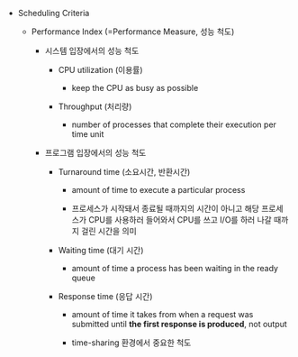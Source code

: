 - Scheduling Criteria
  
  - Performance Index (=Performance Measure, 성능 척도)
    
    - 시스템 입장에서의 성능 척도
      
      - CPU utilization (이용률)
        
        - keep the CPU as busy as possible
      
      - Throughput (처리량)
        
        - number of processes that complete their execution per time unit
    
    - 프로그램 입장에서의 성능 척도
      
      - Turnaround time (소요시간, 반환시간)
        
        - amount of time to execute a particular process
        
        - 프로세스가 시작돼서 종료될 때까지의 시간이 아니고 해당 프로세스가 CPU를 사용하러 들어와서 CPU를 쓰고 I/O를 하러 나갈 때까지 걸린 시간을 의미
      
      - Waiting time (대기 시간)
        
        - amount of time a process has been waiting in the ready queue
      
      - Response time (응답 시간)
        
        - amount of time it takes from when a request was submitted until **the first response is produced**, not output
        
        - time-sharing 환경에서 중요한 척도


